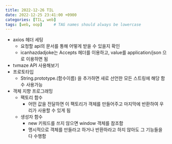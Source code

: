```yaml
---
title: 2022-12-26 TIL
date: 2022-12-25 23:41:00 +0900
categories: [TIL, web]
tags: [web, oop]     # TAG names should always be lowercase
---
```



- axios 헤더 세팅
    - 요청할 api의 문서를 통해 어떻게 받을 수 있을지 확인
    - icanhazdadjoke는 Accepts 헤더를 이용하고, value를 application/json 으로 이용하면 됨
- tvmaze API 사용해보기
- 프로토타입
    - String.prototype.(함수이름) 을 추가하면 새로 선언한 모든 스트링에 해당 함수 사용가능
- 객체 지향 프로그래밍
    - 팩토리 함수
        - 어떤 값을 전달하면 이 팩토리가 객체를 만들어주고
        마지막에 반환하여 우리가 사용할 수 있게 됨
    - 생성자 함수
        - new 키워드를 쓰지 않으면 window 객체를 참조함
        - 명시적으로 객체를 만들라고 하거나 반환하라고 하지 않아도 그 기능들을 다 수행함